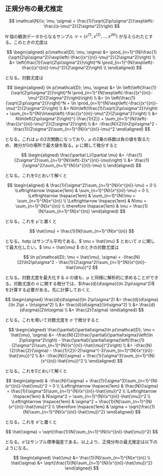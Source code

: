 ## 正規分布の最尤推定

$$
\mathcal{N}(x; \mu, \sigma) = \frac{1}{\sqrt{2\pi\sigma^2}}\exp\left(-\frac{(x-\mu)^2}{2\sigma^2}\right)
$$

$N$ 個の観測データからなるサンプル $\mathcal{D} = \{x^{(1)}, x^{(2)}, \ldots, x^{(N)}\}$ が与えられたとする。このときの尤度は

$$
\begin{aligned}
p(\mathcal{D}; \mu, \sigma) &= \prod_{n=1}^{N}\frac{1}{\sqrt{2\pi\sigma^2}}\exp\left(-\frac{(x^{(n)}-\mu)^2}{2\sigma^2}\right) \\
&= \left(\frac{1}{\sqrt{2\pi\sigma^2}}\right)^N \prod_{n=1}^{N}\exp\left(-\frac{(x^{(n)}-\mu)^2}{2\sigma^2}\right) \\
\end{aligned}
$$

となる。対数尤度は

$$
\begin{aligned}
\ln p(\mathcal{D}; \mu, \sigma) &= \ln \left(\left(\frac{1}{\sqrt{2\pi\sigma^2}}\right)^N \prod_{n=1}^{N}\exp\left(-\frac{(x^{(n)}-\mu)^2}{2\sigma^2}\right)\right) \\
&= \ln \left(\frac{1}{\sqrt{2\pi\sigma^2}}\right)^N + \ln \prod_{n=1}^{N}\exp\left(-\frac{(x^{(n)}-\mu)^2}{2\sigma^2}\right) \\
&= N\ln\left(\frac{1}{\sqrt{2\pi\sigma^2}}\right) + \sum_{n=1}^{N}\ln\exp\left(-\frac{(x^{(n)}-\mu)^2}{2\sigma^2}\right) \\
&= N\ln\left(2\pi\sigma^2\right)^{-\frac{1}{2}} + \sum_{n=1}^{N}\left(-\frac{(x^{(n)}-\mu)^2}{2\sigma^2}\right) \\
&= -\frac{N}{2}\ln2\pi\sigma^2 - \frac{1}{2\sigma^2}\sum_{n=1}^{N}(x^{(n)}-\mu)^2
\end{aligned}
$$

となる。これは $\mu$ の2次関数になっており、$\mu$ の2乗の係数は負の値を取るため、微分が0の場所で最大値を取る。$\mu$ に関して微分すると

$$
\begin{aligned}
\frac{\partial L}{\partial \mu} &= -\frac{1}{2\sigma^2}\sum_{n=1}^{N}\left(-2(x^{(n)}-\mu)\right) \\
&= \frac{1}{\sigma^2}\sum_{n=1}^{N}(x^{(n)}-\mu) \\
\end{aligned}
$$

となる。これを0とおいて解くと

$$
\begin{aligned}
& \frac{1}{\sigma^2}\sum_{n=1}^{N}(x^{(n)}-\mu) = 0 \\
\Leftrightarrow \hspace{1em} & \sum_{n=1}^{N}(x^{(n)}-\mu) = 0 \\
\Leftrightarrow \hspace{1em} & \sum_{n=1}^{N}\mu = \sum_{n=1}^{N}x^{(n)} \\
\Leftrightarrow \hspace{1em} & N\mu = \sum_{n=1}^{N}x^{(n)} \\
\therefore \hspace{1em} & \mu = \frac{1}{N}\sum_{n=1}^{N}x^{(n)}
\end{aligned}
$$

となる。これを $\hat{\mu}$ と置くと

$$
\hat{\mu} = \frac{1}{N}\sum_{n=1}^{N}x^{(n)}
$$

となる。$hat{\mu}$ はサンプル平均である。$ \mu = \hat{\mu} $ とおいて $\sigma$ に関して最大化したい。$ \mu = \hat{\mu} $ のときの対数尤度は

$$
\ln p(\mathcal{D}; \mu = \hat{\mu}, \sigma) = -\frac{N}{2}\ln2\pi\sigma^2 - \frac{1}{2\sigma^2}\sum_{n=1}^{N}(x^{(n)}-\hat{\mu})^2
$$

となる。対数尤度を最大化する $\sigma$ の値も、$\mu$ と同様に解析的に求めることができる。対数尤度の $\sigma$ に関する微分では、$\frac{d}{d\sigma}(\ln 2\pi\sigma^2)$ を計算する必要がある。先に計算しておくと

$$
\begin{aligned}
\frac{d}{d\sigma}(\ln 2\pi\sigma^2) &= \frac{d}{d\sigma}(\ln 2\pi + \ln\sigma^2) \\
&= \frac{d}{d\sigma}(\ln\sigma^2) \\
&= \frac{d}{d\sigma}(2\ln\sigma) \\
&= \frac{2}{\sigma}
\end{aligned}
$$

となる。これを用いて対数尤度を $\sigma$ で微分すると

$$
\begin{aligned}
\frac{\partial}{\partial\sigma}\ln p(\mathcal{D}; \mu = \hat{\mu}, \sigma) &= -\frac{N}{2}\frac{\partial}{\partial\sigma}\left(\ln 2\pi\sigma^2\right) - \frac{\partial}{\partial\sigma}\left(\frac{1}{2\sigma^2}\sum_{n=1}^{N}(x^{(n)}-\hat{\mu})^2\right) \\
&= -\frac{N}{2}\frac{2}{\sigma} - \frac{1}{2}(-2)\sigma^{-3}\sum_{n=1}^{N}(x^{(n)}-\hat{\mu})^2 \\
&= -\frac{N}{\sigma} + \frac{1}{\sigma^3}\sum_{n=1}^{N}(x^{(n)}-\hat{\mu})^2 \\
\end{aligned}
$$

となる。これを0とおいて解くと

$$
\begin{aligned}
& -\frac{N}{\sigma} + \frac{1}{\sigma^3}\sum_{n=1}^{N}(x^{(n)}-\hat{\mu})^2 = 0 \\
\Leftrightarrow \hspace{1em} & \frac{N}{\sigma} = \frac{1}{\sigma^3}\sum_{n=1}^{N}(x^{(n)}-\hat{\mu})^2 \\
\Leftrightarrow \hspace{1em} & N\sigma^2 = \sum_{n=1}^{N}(x^{(n)}-\hat{\mu})^2 \\
\Leftrightarrow \hspace{1em} & \sigma^2 = \frac{1}{N}\sum_{n=1}^{N}(x^{(n)}-\hat{\mu})^2 \\
\therefore \hspace{1em} & \sigma = \sqrt{\frac{1}{N}\sum_{n=1}^{N}(x^{(n)}-\hat{\mu})^2}
\end{aligned}
$$

となる。これを $\hat{\sigma}$ と置くと

$$
\hat{\sigma} = \sqrt{\frac{1}{N}\sum_{n=1}^{N}(x^{(n)}-\hat{\mu})^2}
$$

となる。$\hat{\sigma}$ はサンプル標準偏差である。以上より、正規分布の最尤推定は以下のようになる。

$$
\begin{aligned}
\hat{\mu} &= \frac{1}{N}\sum_{n=1}^{N}x^{(n)} \\
\hat{\sigma} &= \sqrt{\frac{1}{N}\sum_{n=1}^{N}(x^{(n)}-\hat{\mu})^2}
\end{aligned}
$$
